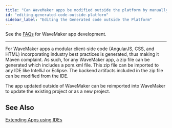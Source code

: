```yaml
---
title: "Can WaveMaker apps be modified outside the platform by manually editing the generated code?"
id: "editing-generated-code-outside-platform"
sidebar_label: "Editing the Generated code outside the Platform"
--- 
```

See the [FAQs](index.md) for WaveMaker app development.      

---

For WaveMaker apps a modular client-side code (AngularJS, CSS, and HTML) incorporating industry best practices is generated, thus making it Maven complaint. As such, for any WaveMaker app, a zip file can be generated which includes a pom.xml file. This zip file can be imported to any IDE like IntelliJ or Eclipse. The backend artifacts included in the zip file can be modified from the IDE.

The app updated outside of WaveMaker can be reimported into WaveMaker to update the existing project or as a new project.

## See Also

[Extending Apps using IDEs](/learn/app-development/dev-integration/extending-application-using-ides/)

  

